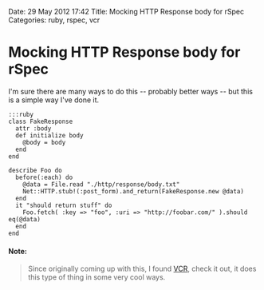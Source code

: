 Date: 29 May 2012 17:42
Title: Mocking HTTP Response body for rSpec
Categories: ruby, rspec, vcr

# Mocking HTTP Response body for rSpec

I'm sure there are many ways to do this -- probably better ways -- but this is a simple way I've done it.

    :::ruby
    class FakeResponse
      attr :body
      def initialize body
        @body = body
      end
    end

    describe Foo do
      before(:each) do
        @data = File.read "./http/response/body.txt"
        Net::HTTP.stub!(:post_form).and_return(FakeResponse.new @data)
      end
      it "should return stuff" do
        Foo.fetch( :key => "foo", :uri => "http://foobar.com/" ).should eq(@data)
      end
    end


#### Note:
> Since originally coming up with this, I found [VCR](http://rubygems.org/gems/vcr), check it out, it does this type of thing in some very cool ways.  
